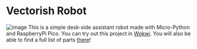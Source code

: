 # Vectorish Robot

![image](https://github.com/user-attachments/assets/c824dcff-b10a-48d8-811e-85167e6ffb84)
This is a simple desk-side assistant robot made with Micro-Python and RaspberryPi Pico. You can try out this project in [Wokwi](https://wokwi.com/projects/405373275614798849). You will also be able to find a full list of parts [there](https://wokwi.com/projects/405373275614798849)!
